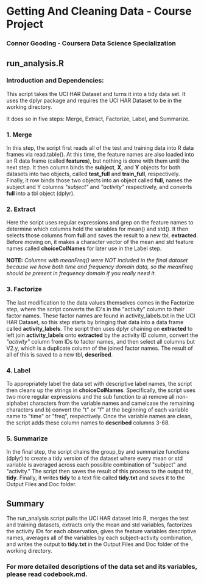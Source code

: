 # Getting And Cleaning Data - Course Project

### Connor Gooding - Coursera Data Science Specialization

## run_analysis.R

### Introduction and Dependencies:

This script takes the UCI HAR Dataset and turns it into a tidy data set.
It uses the dplyr package and requires the UCI HAR Dataset to be
in the working directory. 

It does so in five steps: Merge, Extract, Factorize, Label, and Summarize.

### 1. Merge

In this step, the script first reads all of the test and training data into
R data frames via read.table(). At this time, the feature names are also loaded into an
R data frame (called **features**), but nothing is done with them until the next step. 
It then column binds the **subject**, **X**, and **Y** objects for both datasets into two objects, 
called **test_full** and **train_full**, respectively. Finally, it row binds those two objects into
an object called **full**, names the subject and Y columns *"subject"* and *"activity"* respectively, 
and converts **full** into a tbl object (dplyr).

### 2. Extract

Here the script uses regular expressions and grep on the feature names to determine which columns
hold the variables for mean() and std(). It then selects those columns from **full** and saves
the result to a new tbl, **extracted**. Before moving on, it makes a character vector of the
mean and std feature names called **choiceColNames** for later use in the Label step.

**NOTE:** *Columns with meanFreq() were NOT included in the final dataset because we have both
time and frequency domain data, so the meanFreq should be present in frequency domain if you
really need it.*

### 3. Factorize

The last modification to the data values themselves comes in the Factorize step, where the script
converts the ID's in the "activity" column to their factor names. These factor names are found in
activity_labels.txt in the UCI HAR Dataset, so this step starts by bringing that data into a
data frame called **activity_labels**. The script then uses dplyr chaining on **extracted** to
left join **activity_labels** onto **extracted** by the activity ID column, convert the *"activity"*
column from IDs to factor names, and then select all columns but V2.y, which is a duplicate column
of the joined factor names. The result of all of this is saved to a new tbl, **described**.

### 4. Label

To appropriately label the data set with descriptive label names, the script then cleans up the
strings in **choiceColNames**. Specifically, the script uses two more regular expressions and the
sub function to a) remove all non-alphabet characters from the variable names and camelcase the
remaining characters and b) convert the "t" or "f" at the beginning of each variable name to
"time" or "freq", respectively. Once the variable names are clean, the script adds these column
names to **described** columns 3-68.

### 5. Summarize

In the final step, the script chains the group_by and summarize functions (dplyr) to create a
tidy version of the dataset where every mean or std variable is averaged across each possible
combination of "subject" and "activity." The script then saves the result of this process to
the output tbl, **tidy**. Finally, it writes **tidy** to a text file called **tidy.txt** and
saves it to the Output Files and Doc folder.

## Summary

The run_analysis script pulls the UCI HAR dataset into R, merges the test and training datasets,
extracts only the mean and std variables, factorizes the activity IDs for each observation, gives
the feature variables descriptive names, averages all of the variables by each subject-activity
combination, and writes the output to **tidy.txt** in the Output Files and Doc folder of the working
directory.

### For more detailed descriptions of the data set and its variables, please read **codebook.md**.


